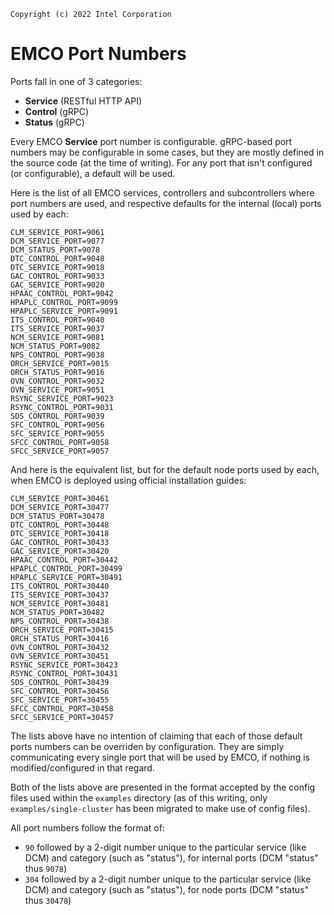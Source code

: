 ```
Copyright (c) 2022 Intel Corporation
```

# EMCO Port Numbers

Ports fall in one of 3 categories:

- **Service** (RESTful HTTP API)
- **Control** (gRPC)
- **Status** (gRPC)

Every EMCO **Service** port number is configurable. gRPC-based port numbers may be configurable in some cases, but they are mostly defined in the source code (at the time of writing).
For any port that isn't configured (or configurable), a default will be used.

Here is the list of all EMCO services, controllers and subcontrollers where port numbers are used, and respective defaults for the internal (local) ports used by each:

    CLM_SERVICE_PORT=9061
    DCM_SERVICE_PORT=9077
    DCM_STATUS_PORT=9078
    DTC_CONTROL_PORT=9048
    DTC_SERVICE_PORT=9018
    GAC_CONTROL_PORT=9033
    GAC_SERVICE_PORT=9020
    HPAAC_CONTROL_PORT=9042
    HPAPLC_CONTROL_PORT=9099
    HPAPLC_SERVICE_PORT=9091
    ITS_CONTROL_PORT=9040
    ITS_SERVICE_PORT=9037
    NCM_SERVICE_PORT=9081
    NCM_STATUS_PORT=9082
    NPS_CONTROL_PORT=9038
    ORCH_SERVICE_PORT=9015
    ORCH_STATUS_PORT=9016
    OVN_CONTROL_PORT=9032
    OVN_SERVICE_PORT=9051
    RSYNC_SERVICE_PORT=9023
    RSYNC_CONTROL_PORT=9031
    SDS_CONTROL_PORT=9039
    SFC_CONTROL_PORT=9056
    SFC_SERVICE_PORT=9055
    SFCC_CONTROL_PORT=9058
    SFCC_SERVICE_PORT=9057

And here is the equivalent list, but for the default node ports used by each, when EMCO is deployed using official installation guides:

    CLM_SERVICE_PORT=30461
    DCM_SERVICE_PORT=30477
    DCM_STATUS_PORT=30478
    DTC_CONTROL_PORT=30448
    DTC_SERVICE_PORT=30418
    GAC_CONTROL_PORT=30433
    GAC_SERVICE_PORT=30420
    HPAAC_CONTROL_PORT=30442
    HPAPLC_CONTROL_PORT=30499
    HPAPLC_SERVICE_PORT=30491
    ITS_CONTROL_PORT=30440
    ITS_SERVICE_PORT=30437
    NCM_SERVICE_PORT=30481
    NCM_STATUS_PORT=30482
    NPS_CONTROL_PORT=30438
    ORCH_SERVICE_PORT=30415
    ORCH_STATUS_PORT=30416
    OVN_CONTROL_PORT=30432
    OVN_SERVICE_PORT=30451
    RSYNC_SERVICE_PORT=30423
    RSYNC_CONTROL_PORT=30431
    SDS_CONTROL_PORT=30439
    SFC_CONTROL_PORT=30456
    SFC_SERVICE_PORT=30455
    SFCC_CONTROL_PORT=30458
    SFCC_SERVICE_PORT=30457


The lists above have no intention of claiming that each of those default ports numbers can be overriden by configuration. They are simply communicating every single port that will be used by EMCO, if nothing is modified/configured in that regard.

Both of the lists above are presented in the format accepted by the config files used within the `examples` directory (as of this writing, only `examples/single-cluster` has been migrated to make use of config files).

All port numbers follow the format of:

- `90` followed by a 2-digit number unique to the particular service (like DCM) and category (such as "status"), for internal ports (DCM "status" thus `9078`)
- `304` followed by a 2-digit number unique to the particular service (like DCM) and category (such as "status"), for node ports (DCM "status" thus `30478`)
